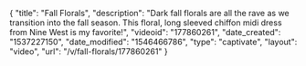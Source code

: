 {
    "title": "Fall Florals",
    "description": "Dark fall florals are all the rave as we transition into the fall season. This floral, long sleeved chiffon midi dress from Nine West is my favorite!",
    "videoid": "177860261",
    "date_created": "1537227150",
    "date_modified": "1546466786",
    "type": "captivate",
    "layout": "video",
    "url": "\/v\/fall-florals\/177860261"
}